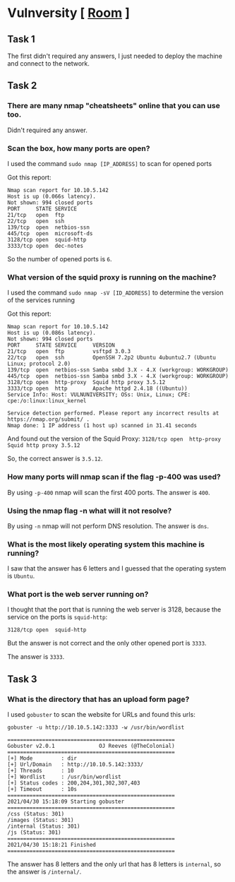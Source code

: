 # Vulnversity [ [Room](https://tryhackme.com/room/vulnversity) ]

## Task 1

The first didn't required any answers, I just needed to deploy the machine and
connect to the network.

## Task 2

### There are many nmap "cheatsheets" online that you can use too.

Didn't required any answer.

### Scan the box, how many ports are open?

I used the command `sudo nmap [IP_ADDRESS]` to scan for opened ports

Got this report:
```
Nmap scan report for 10.10.5.142
Host is up (0.066s latency).
Not shown: 994 closed ports
PORT     STATE SERVICE
21/tcp   open  ftp
22/tcp   open  ssh
139/tcp  open  netbios-ssn
445/tcp  open  microsoft-ds
3128/tcp open  squid-http
3333/tcp open  dec-notes
```

So the number of opened ports is `6`.

### What version of the squid proxy is running on the machine?

I used the command `sudo nmap -sV [ID_ADDRESS]` to determine the version of the
services running

Got this report:
```
Nmap scan report for 10.10.5.142
Host is up (0.086s latency).
Not shown: 994 closed ports
PORT     STATE SERVICE     VERSION
21/tcp   open  ftp         vsftpd 3.0.3
22/tcp   open  ssh         OpenSSH 7.2p2 Ubuntu 4ubuntu2.7 (Ubuntu Linux; protocol 2.0)
139/tcp  open  netbios-ssn Samba smbd 3.X - 4.X (workgroup: WORKGROUP)
445/tcp  open  netbios-ssn Samba smbd 3.X - 4.X (workgroup: WORKGROUP)
3128/tcp open  http-proxy  Squid http proxy 3.5.12
3333/tcp open  http        Apache httpd 2.4.18 ((Ubuntu))
Service Info: Host: VULNUNIVERSITY; OSs: Unix, Linux; CPE: cpe:/o:linux:linux_kernel

Service detection performed. Please report any incorrect results at https://nmap.org/submit/ .
Nmap done: 1 IP address (1 host up) scanned in 31.41 seconds
```

And found out the version of the Squid Proxy:
`3128/tcp open  http-proxy  Squid http proxy 3.5.12`

So, the correct answer is `3.5.12`.

### How many ports will nmap scan if the flag -p-400 was used?

By using `-p-400` nmap will scan the first 400 ports. The answer is `400`.

### Using the nmap flag -n what will it not resolve?

By using `-n` nmap will not perform DNS resolution. The answer is `dns`.

### What is the most likely operating system this machine is running?

I saw that the answer has 6 letters and I guessed that the operating system is
`Ubuntu`.

### What port is the web server running on?

I thought that the port that is running the web server is 3128, because the service
on the ports is `squid-http`:

`3128/tcp open  squid-http`

But the answer is not correct and the only other opened port is `3333`.

The answer is `3333`.

## Task 3

### What is the directory that has an upload form page?

I used `gobuster` to scan the website for URLs and found this urls:

```
gobuster -u http://10.10.5.142:3333 -w /usr/bin/wordlist

=====================================================
Gobuster v2.0.1              OJ Reeves (@TheColonial)
=====================================================
[+] Mode         : dir
[+] Url/Domain   : http://10.10.5.142:3333/
[+] Threads      : 10
[+] Wordlist     : /usr/bin/wordlist
[+] Status codes : 200,204,301,302,307,403
[+] Timeout      : 10s
=====================================================
2021/04/30 15:18:09 Starting gobuster
=====================================================
/css (Status: 301)
/images (Status: 301)
/internal (Status: 301)
/js (Status: 301)
=====================================================
2021/04/30 15:18:21 Finished
=====================================================
```

The answer has 8 letters and the only url that has 8 letters is `internal`, so the answer is `/internal/`.
